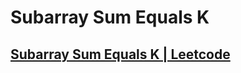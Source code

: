 # Subarray Sum Equals K
## [Subarray Sum Equals K | Leetcode](https://leetcode.com/problems/subarray-sum-equals-k/)